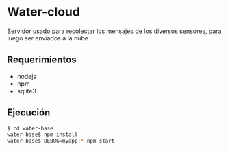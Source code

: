 # Water-cloud #

Servidor usado para recolectar los mensajes de los diversos sensores, para luego ser enviados a la nube


## Requerimientos ##
  * nodejs
  * npm
  * sqlite3
  
## Ejecución  ##

``` bash
$ cd water-base
water-base$ npm install
water-base$ DEBUG=myapp:* npm start
```
